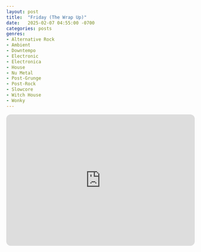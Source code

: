 ```yaml
---
layout: post
title:  "Friday (The Wrap Up)"
date:   2025-02-07 04:55:00 -0700
categories: posts
genres:
- Alternative Rock
- Ambient
- Downtempo
- Electronic
- Electronica
- House
- Nu Metal
- Post-Grunge
- Post-Rock
- Slowcore
- Witch House
- Wonky
---
```

<iframe style="border-radius:12px" src="https://open.spotify.com/embed/playlist/3dRPLDTylKt9tRsCJlXKG1?utm_source=generator" width="100%" height="352" frameBorder="0" allowfullscreen="" allow="autoplay; clipboard-write; encrypted-media; fullscreen; picture-in-picture" loading="lazy"></iframe>